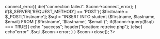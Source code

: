 <?php

$servername = "localhost";
$username = "root";
$password = "";
$dbname = "student";

// create connection
$conn = new mysqli($servername, $username,$password, $dbname);

// checking the connection
if($conn->connect_error){
 die("connection failed". $conn->connect_error);
}

if($_SERVER['REQUEST_METHOD'] == 'POST'){
 $firstname = $_POST['firstname'];
 $sql = "INSERT INTO student ($firstname, $lastname, $email) 
   FROM ('$firstname', '$lastname', '$email')";
  if($conn->query($sql) === TRUE){
   echo "success";
  header("location: retreive.php");
 }else{
 echo"error" .$sql .$conn->error;
 }
}
$conn->close();
?>